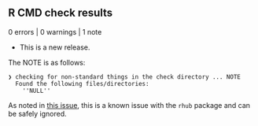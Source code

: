 ## R CMD check results

0 errors | 0 warnings | 1 note

* This is a new release.

The NOTE is as follows:

```
❯ checking for non-standard things in the check directory ... NOTE
  Found the following files/directories:
    ''NULL''
```

As noted in [this issue](https://github.com/r-hub/rhub/issues/560), this is a known issue with the `rhub` package and can be safely ignored.
